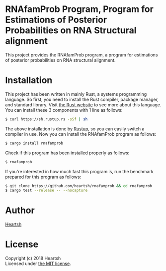 # RNAfamProb Program, Program for Estimations of Posterior Probabilities on RNA Structural alignment
This project provides the RNAfamProb program, a program for estimations of posterior probabilities on RNA structural alignment.

# Installation
This project has been written in mainly Rust, a systems programming language.
So first, you need to install the Rust compiler, package manager, and standard library.
Visit [the Rust website](https://www.rust-lang.org) to see more about this language.
You can install these 3 components with 1 line as follows:
```bash
$ curl https://sh.rustup.rs -sSf | sh
```
The above installation is done by [Rustup](https://github.com/rust-lang-nursery/rustup.rs), so you can easily switch a compiler in use.
Now you can install the RNAfamProb program as follows: 
```bash
$ cargo install rnafamprob
```
Check if this program has been installed properly as follows:
```bash
$ rnafamprob
```
If you're interested in how much fast this program is, run the benchmark prepared for this program as follows:
```bash
$ git clone https://github.com/heartsh/rnafamprob && cd rnafamprob
$ cargo test --release -- --nocapture
```

# Author
[Heartsh](https://github.com/heartsh)

# License
Copyright (c) 2018 Heartsh  
Licensed under [the MIT license](http://opensource.org/licenses/MIT).
